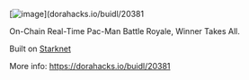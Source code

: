 [![image](https://github.com/user-attachments/assets/f277b63a-75c8-4683-868a-db838788949d)](dorahacks.io/buidl/20381

On-Chain Real-Time Pac-Man Battle Royale, Winner Takes All.

Built on [Starknet](https://www.starknet.io/)

More info: https://dorahacks.io/buidl/20381
